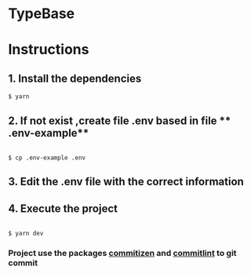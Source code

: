 # TypeBase

# Instructions

## 1. Install the dependencies

``` 
$ yarn
``` 

## 2. If not exist ,create file **.env** based in file ** .env-example**

```

$ cp .env-example .env 

``` 

## 3. Edit the .env file with the correct information

## 4. Execute the project
```

$ yarn dev 

```

### Project use the packages [commitizen](https://github.com/commitizen/cz-cli) and [commitlint](https://github.com/conventional-changelog/commitlint) to git commit 

